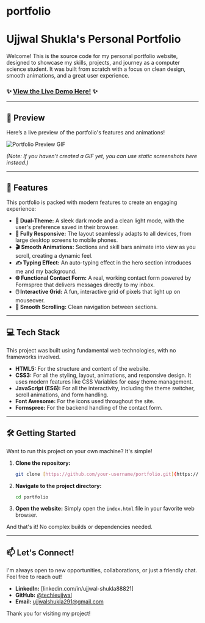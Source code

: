 # portfolio
# Ujjwal Shukla's Personal Portfolio

Welcome! This is the source code for my personal portfolio website, designed to showcase my skills, projects, and journey as a computer science student. It was built from scratch with a focus on clean design, smooth animations, and a great user experience.

### ✨ **[View the Live Demo Here!](https://techieujjwal.github.io/portfolio/)** ✨

---

## 🚀 Preview

Here’s a live preview of the portfolio's features and animations!

![Portfolio Preview GIF](preview.gif)

*(Note: If you haven't created a GIF yet, you can use static screenshots here instead.)*

---

## 🌟 Features

This portfolio is packed with modern features to create an engaging experience:

* **🎨 Dual-Theme:** A sleek dark mode and a clean light mode, with the user's preference saved in their browser.
* **📱 Fully Responsive:** The layout seamlessly adapts to all devices, from large desktop screens to mobile phones.
* **🎬 Smooth Animations:** Sections and skill bars animate into view as you scroll, creating a dynamic feel.
* **✍️ Typing Effect:** An auto-typing effect in the hero section introduces me and my background.
* **🌐 Functional Contact Form:** A real, working contact form powered by Formspree that delivers messages directly to my inbox.
* **🖱️ Interactive Grid:** A fun, interactive grid of pixels that light up on mouseover.
* **📜 Smooth Scrolling:** Clean navigation between sections.

---

## 💻 Tech Stack

This project was built using fundamental web technologies, with no frameworks involved.

* **HTML5:** For the structure and content of the website.
* **CSS3:** For all the styling, layout, animations, and responsive design. It uses modern features like CSS Variables for easy theme management.
* **JavaScript (ES6):** For all the interactivity, including the theme switcher, scroll animations, and form handling.
* **Font Awesome:** For the icons used throughout the site.
* **Formspree:** For the backend handling of the contact form.

---

## 🛠️ Getting Started

Want to run this project on your own machine? It's simple!

1.  **Clone the repository:**
    ```bash
    git clone [https://github.com/your-username/portfolio.git](https://github.com/your-username/portfolio.git)
    ```
2.  **Navigate to the project directory:**
    ```bash
    cd portfolio
    ```
3.  **Open the website:**
    Simply open the `index.html` file in your favorite web browser.

And that's it! No complex builds or dependencies needed.

---

## 📫 Let's Connect!

I'm always open to new opportunities, collaborations, or just a friendly chat. Feel free to reach out!

* **LinkedIn:** [linkedin.com/in/ujjwal-shukla88821]
* **GitHub:** [@techieujjwal](https://github.com/techieujjwal)
* **Email:** ujjwalshukla291@gmail.com

Thank you for visiting my project!
